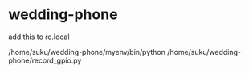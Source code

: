 # wedding-phone

add this to rc.local

/home/suku/wedding-phone/myenv/bin/python /home/suku/wedding-phone/record_gpio.py